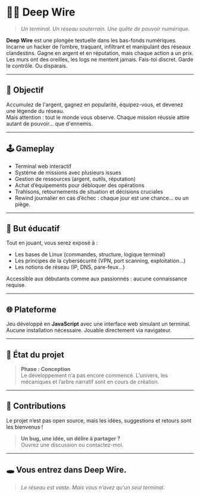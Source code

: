 # 🕵️‍♂️ Deep Wire

> *Un terminal. Un réseau souterrain. Une quête de pouvoir numérique.*

**Deep Wire** est une plongée textuelle dans les bas-fonds numériques. Incarne un hacker de l’ombre, traquant, infiltrant et manipulant des réseaux clandestins. Gagne en argent et en réputation, mais chaque action a un prix. Les murs ont des oreilles, les logs ne mentent jamais. Fais-toi discret. Garde le contrôle. Ou disparais.

---

## 🎯 Objectif

Accumulez de l'argent, gagnez en popularité, équipez-vous, et devenez une légende du réseau.  
Mais attention : tout le monde vous observe. Chaque mission réussie attire autant de pouvoir... que d'ennemis.

---

## 🕹️ Gameplay

- Terminal web interactif
- Système de missions avec plusieurs issues
- Gestion de ressources (argent, outils, réputation)
- Achat d’équipements pour débloquer des opérations
- Trahisons, retournements de situation et décisions cruciales
- Rewind journalier en cas d’échec : chaque jour est une chance... ou un piège.

---

## 🧠 But éducatif

Tout en jouant, vous serez exposé à :
- Les bases de Linux (commandes, structure, logique terminal)
- Les principes de la cybersécurité (VPN, port scanning, exploitation...)
- Les notions de réseau (IP, DNS, pare-feux...)

Accessible aux débutants comme aux passionnés : aucune connaissance requise.

---

## 🌐 Plateforme

Jeu développé en **JavaScript** avec une interface web simulant un terminal.  
Aucune installation nécessaire. Jouable directement via navigateur.

---

## 🚧 État du projet

> **Phase : Conception**  
Le développement n’a pas encore commencé. L’univers, les mécaniques et l’arbre narratif sont en cours de création.

---

## 💬 Contributions

Le projet n’est pas open source, mais les idées, suggestions et retours sont les bienvenus !  
> **Un bug, une idée, un délire à partager ?**  
Ouvrez une discussion ou contactez-moi.

---

## 🕳️ Vous entrez dans Deep Wire.
> *Le réseau est vaste. Mais vous n’avez qu’un seul terminal.*
